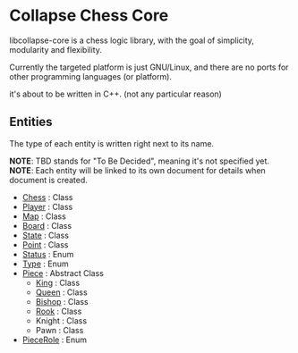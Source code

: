 # Collapse Chess Core

libcollapse-core is a chess logic library, with the goal of simplicity, modularity and flexibility.

Currently the targeted platform is just GNU/Linux, and there are no ports for other programming languages (or platform).

it's about to be written in C++. (not any particular reason)

## Entities

The type of each entity is written right next to its name.  

**NOTE**: TBD stands for "To Be Decided", meaning it's not specified yet.  
**NOTE**: Each entity will be linked to its own document for details when document is created.  

*   [Chess](./entities/chess.md) : Class
*   [Player](./entities/player.md) : Class
*   [Map](./entities/map.md) : Class
*   [Board](./entities/board.md) : Class
*   [State](./entities/state.md) : Class
*   [Point](./entities/point.md) : Class
*   [Status](./entities/status.md) : Enum
*   [Type](./entities/type.md) : Enum
*   [Piece](./entities/piece.md) : Abstract Class
    *   [King](./entities/king.md) : Class
    *   [Queen](./entities/queen.md) : Class
    *   [Bishop](./entities/bishop.md) : Class
    *   [Rook](./entities/rook.md) : Class
    *   Knight : Class
    *   Pawn : Class
*   [PieceRole](./entities/piece_role.md) : Enum

